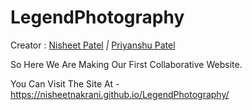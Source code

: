 # LegendPhotography

Creator :
<a href="https://github.com/NisheetNakrani"> Nisheet Patel</a><em>  |  </em>
<a href="https://github.com/Priyanshu-Dholu"> Priyanshu Patel</a>

So Here We Are Making Our First Collaborative Website.

You Can Visit The Site At - https://nisheetnakrani.github.io/LegendPhotography/
